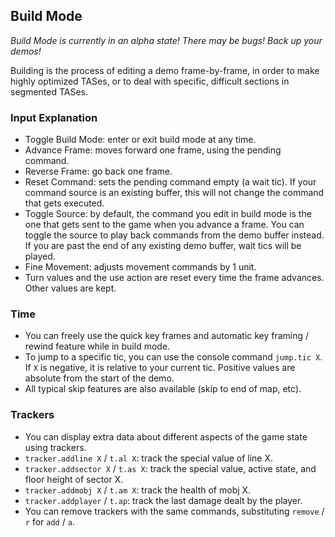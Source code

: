 ## Build Mode

*Build Mode is currently in an alpha state! There may be bugs! Back up your demos!*

Building is the process of editing a demo frame-by-frame, in order to make highly optimized TASes, or to deal with specific, difficult sections in segmented TASes.

### Input Explanation

- Toggle Build Mode: enter or exit build mode at any time.
- Advance Frame: moves forward one frame, using the pending command.
- Reverse Frame: go back one frame.
- Reset Command: sets the pending command empty (a wait tic). If your command source is an existing buffer, this will not change the command that gets executed.
- Toggle Source: by default, the command you edit in build mode is the one that gets sent to the game when you advance a frame. You can toggle the source to play back commands from the demo buffer instead. If you are past the end of any existing demo buffer, wait tics will be played.
- Fine Movement: adjusts movement commands by 1 unit.
- Turn values and the use action are reset every time the frame advances. Other values are kept.

### Time

- You can freely use the quick key frames and automatic key framing / rewind feature while in build mode.
- To jump to a specific tic, you can use the console command `jump.tic X`. If `X` is negative, it is relative to your current tic. Positive values are absolute from the start of the demo.
- All typical skip features are also available (skip to end of map, etc).

### Trackers

- You can display extra data about different aspects of the game state using trackers.
- `tracker.addline X` / `t.al X`: track the special value of line X.
- `tracker.addsector X` / `t.as X`: track the special value, active state, and floor height of sector X.
- `tracker.addmobj X` / `t.am X`: track the health of mobj X.
- `tracker.addplayer` / `t.ap`: track the last damage dealt by the player.
- You can remove trackers with the same commands, substituting `remove` / `r` for `add` / `a`.
